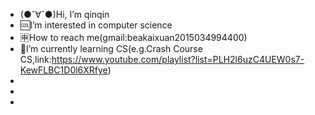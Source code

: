 - (●ˇ∀ˇ●)Hi, I’m qinqin
- 🆒I’m interested in computer science
- 🈸How to reach me(gmail:beakaixuan2015034994400)
- 🧡I’m currently learning CS(e.g.Crash Course CS,link:https://www.youtube.com/playlist?list=PLH2l6uzC4UEW0s7-KewFLBC1D0l6XRfye)
- 
- 
-



